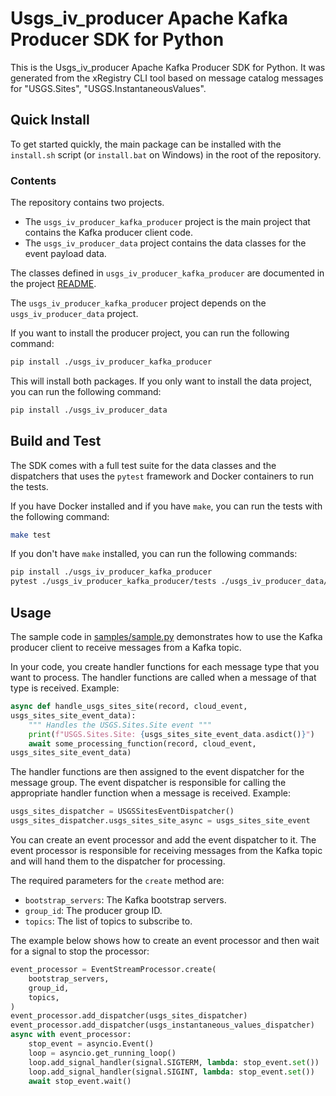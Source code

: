 
# Usgs_iv_producer Apache Kafka Producer SDK for Python

This is the Usgs_iv_producer Apache Kafka Producer SDK for Python. It was
generated from the xRegistry CLI tool based on message catalog messages for
"USGS.Sites", "USGS.InstantaneousValues".

## Quick Install

To get started quickly, the main package can be installed with the `install.sh`
script (or `install.bat` on Windows) in the root of the repository.

### Contents

The repository contains two projects.
* The `usgs_iv_producer_kafka_producer` project is the main project that
contains the Kafka producer client code.
* The `usgs_iv_producer_data` project contains the data classes for the event
payload data.

The classes defined in `usgs_iv_producer_kafka_producer` are documented in the
project [README](./usgs_iv_producer_kafka_producer/README.md).

The `usgs_iv_producer_kafka_producer` project depends on the
`usgs_iv_producer_data` project.

If you want to install the producer project, you can run the following command:

```bash
pip install ./usgs_iv_producer_kafka_producer
```

This will install both packages. If you only want to install the data project,
you can run the following command:

```bash
pip install ./usgs_iv_producer_data
```

## Build and Test

The SDK comes with a full test suite for the data classes and the dispatchers
that uses the `pytest` framework and Docker containers to run the tests.

If you have Docker installed and if you have `make`, you can run the tests with
the following command:

```bash
make test
```

If you don't have `make` installed, you can run the following commands:

```bash
pip install ./usgs_iv_producer_kafka_producer
pytest ./usgs_iv_producer_kafka_producer/tests ./usgs_iv_producer_data/tests
```

## Usage

The sample code in [samples/sample.py](samples/sample.py) demonstrates how to
use the Kafka producer client to receive messages from a Kafka topic.

In your code, you create handler functions for each message type that you want
to process. The handler functions are called when a message of that type is
received. Example:

```python
async def handle_usgs_sites_site(record, cloud_event,
usgs_sites_site_event_data):
    """ Handles the USGS.Sites.Site event """
    print(f"USGS.Sites.Site: {usgs_sites_site_event_data.asdict()}")
    await some_processing_function(record, cloud_event,
usgs_sites_site_event_data)
```

The handler functions are then assigned to the event dispatcher for the message
group. The event dispatcher is responsible for calling the appropriate handler
function when a message is received. Example:

```python
usgs_sites_dispatcher = USGSSitesEventDispatcher()
usgs_sites_dispatcher.usgs_sites_site_async = usgs_sites_site_event
```

You can create an event processor and add the event dispatcher to it. The event
processor is responsible for receiving messages from the Kafka topic and will
hand them to the dispatcher for processing.

The required parameters for the `create` method are:
* `bootstrap_servers`: The Kafka bootstrap servers.
* `group_id`: The producer group ID.
* `topics`: The list of topics to subscribe to.

The example below shows how to create an event processor and then wait for a
signal to stop the processor:

```python
event_processor = EventStreamProcessor.create(
    bootstrap_servers,
    group_id,
    topics,
)
event_processor.add_dispatcher(usgs_sites_dispatcher)
event_processor.add_dispatcher(usgs_instantaneous_values_dispatcher)
async with event_processor:
    stop_event = asyncio.Event()
    loop = asyncio.get_running_loop()
    loop.add_signal_handler(signal.SIGTERM, lambda: stop_event.set())
    loop.add_signal_handler(signal.SIGINT, lambda: stop_event.set())
    await stop_event.wait()
```